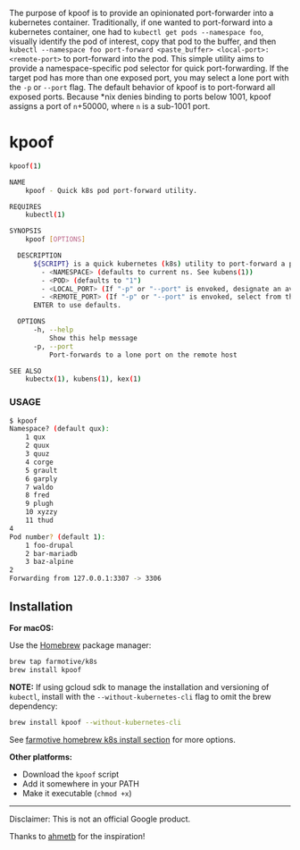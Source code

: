 The purpose of kpoof is to provide an opinionated port-forwarder into a kubernetes container.  Traditionally, if one wanted to port-forward into a kubernetes container, one had to `kubectl get pods --namespace foo`, visually identify the pod of interest, copy that pod to the buffer, and then `kubectl --namespace foo port-forward <paste_buffer> <local-port>:<remote-port>` to port-forward into the pod.  This simple utility aims to provide a namespace-specific pod selector for quick port-forwarding.  If the target pod has more than one exposed port, you may select a lone port with the `-p` or `--port` flag.  The default behavior of kpoof is to port-forward all exposed ports.  Because \*nix denies binding to ports below 1001, kpoof assigns a port of `n`+50000, where `n` is a sub-1001 port.

# kpoof

```sh
kpoof(1)

NAME
    kpoof - Quick k8s pod port-forward utility.

REQUIRES
    kubectl(1)

SYNOPSIS
    kpoof [OPTIONS]

  DESCRIPTION
      ${SCRIPT} is a quick kubernetes (k8s) utility to port-forward a pod to localhost (127.0.0.1). ${SCRIPT} prompts for:
        - <NAMESPACE> (defaults to current ns. See kubens(1))
        - <POD> (defaults to "1")
        - <LOCAL_PORT> (If "-p" or "--port" is envoked, designate an available local port. Defaults to the first exposed port of the pod)
        - <REMOTE_PORT> (If "-p" or "--port" is envoked, select from the list of remote ports to forward.)
      ENTER to use defaults.

  OPTIONS
      -h, --help
          Show this help message
      -p, --port
          Port-forwards to a lone port on the remote host

SEE ALSO
    kubectx(1), kubens(1), kex(1)
```

### USAGE

```sh
$ kpoof
Namespace? (default qux):
    1 qux
    2 quux
    3 quuz
    4 corge
    5 grault
    6 garply
    7 waldo
    8 fred
    9 plugh
    10 xyzzy
    11 thud
4
Pod number? (default 1):
    1 foo-drupal
    2 bar-mariadb
    3 baz-alpine
2
Forwarding from 127.0.0.1:3307 -> 3306
```

## Installation

**For macOS:**

Use the [Homebrew](https://brew.sh/) package manager:
```sh
brew tap farmotive/k8s
brew install kpoof
```
**NOTE:** If using gcloud sdk to manage the installation and versioning of `kubectl`, install with the `--without-kubernetes-cli` flag to omit the brew dependency:
```sh
brew install kpoof --without-kubernetes-cli
```

See [farmotive homebrew k8s install section](https://github.com/farmotive/homebrew-k8s#install) for more options.

**Other platforms:**

- Download the `kpoof` script
- Add it somewhere in your PATH
- Make it executable (`chmod +x`)

-----

Disclaimer: This is not an official Google product.

Thanks to [ahmetb](https://github.com/ahmetb) for the inspiration!
